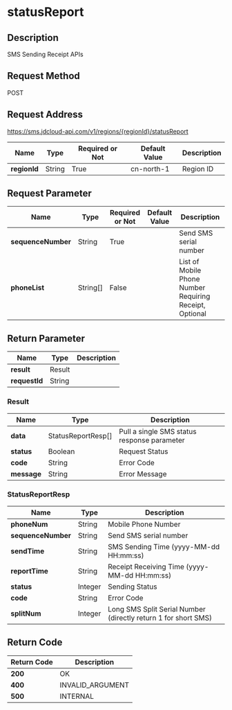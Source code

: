 # statusReport


## Description
SMS Sending Receipt APIs

## Request Method
POST

## Request Address
https://sms.jdcloud-api.com/v1/regions/{regionId}/statusReport

|Name|Type|Required or Not|Default Value|Description|
|---|---|---|---|---|
|**regionId**|String|True|cn-north-1|Region ID|

## Request Parameter
|Name|Type|Required or Not|Default Value|Description|
|---|---|---|---|---|
|**sequenceNumber**|String|True| |Send SMS serial number|
|**phoneList**|String[]|False| |List of Mobile Phone Number Requiring Receipt, Optional|


## Return Parameter
|Name|Type|Description|
|---|---|---|
|**result**|Result| |
|**requestId**|String| |

### Result
|Name|Type|Description|
|---|---|---|
|**data**|StatusReportResp[]|Pull a single SMS status response parameter|
|**status**|Boolean|Request Status|
|**code**|String|Error Code|
|**message**|String|Error Message|
### StatusReportResp
|Name|Type|Description|
|---|---|---|
|**phoneNum**|String|Mobile Phone Number|
|**sequenceNumber**|String|Send SMS serial number|
|**sendTime**|String|SMS Sending Time (yyyy-MM-dd HH:mm:ss)|
|**reportTime**|String|Receipt Receiving Time (yyyy-MM-dd HH:mm:ss)|
|**status**|Integer|Sending Status|
|**code**|String|Error Code|
|**splitNum**|Integer|Long SMS Split Serial Number (directly return 1 for short SMS)|

## Return Code
|Return Code|Description|
|---|---|
|**200**|OK|
|**400**|INVALID_ARGUMENT|
|**500**|INTERNAL|

